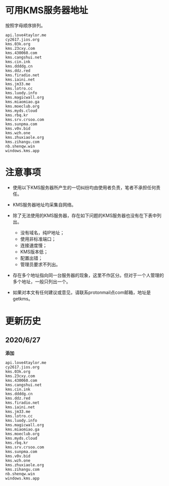# 可用KMS服务器地址
按照字母顺序排列。
```
api.love4taylor.me
cy2617.jios.org
kms.03k.org
kms.23cxy.com
kms.430060.com
kms.cangshui.net
kms.cin.ink
kms.ddddg.cn
kms.ddz.red
kms.firadio.net
kms.iaini.net
kms.jm33.me
kms.lotro.cc
kms.luody.info
kms.magicwall.org
kms.miaomiao.ga
kms.moeclub.org
kms.myds.cloud
kms.rbq.kr
kms.srv.crsoo.com
kms.sunpma.com
kms.v0v.bid
kms.wzh.one
kms.zhuxiaole.org
kms.zihangu.com
nb.shenqw.win
windows.kms.app
```
# 注意事项
- 使用以下KMS服务器所产生的一切纠纷均由使用者负责，笔者不承担任何责任。

- KMS服务器地址均采集自网络。

- 除了无法使用的KMS服务器，存在如下问题的KMS服务器也没有在下表中列出。
  - 没有域名，纯IP地址；
  - 使用非标准端口；
  - 连接速度慢；
  - KMS版本低；
  - 配置出错；
  - 管理员要求不列出。

- 存在多个地址指向同一台服务器的现象，这里不作区分。但对于一个人管理的多个地址，一般只列出一个。

- 如果对本文有任何建议或意见，请联系protonmail点com邮箱，地址是getkms。
# 更新历史
## 2020/6/27
**添加**
```
api.love4taylor.me
cy2617.jios.org
kms.03k.org
kms.23cxy.com
kms.430060.com
kms.cangshui.net
kms.cin.ink
kms.ddddg.cn
kms.ddz.red
kms.firadio.net
kms.iaini.net
kms.jm33.me
kms.lotro.cc
kms.luody.info
kms.magicwall.org
kms.miaomiao.ga
kms.moeclub.org
kms.myds.cloud
kms.rbq.kr
kms.srv.crsoo.com
kms.sunpma.com
kms.v0v.bid
kms.wzh.one
kms.zhuxiaole.org
kms.zihangu.com
nb.shenqw.win
windows.kms.app
```